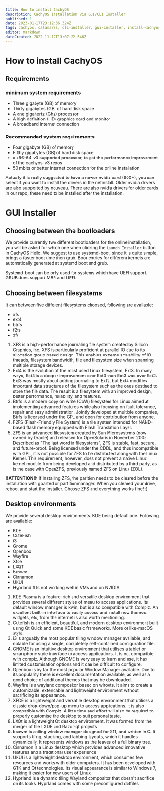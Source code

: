 ```yaml
---
title: How to install CachyOS
description: CachyOS Installation via GUI/CLI Installer
published: 1
date: 2023-01-17T23:12:36.324Z
tags: cachyos, calamares, cli-installer, gui-installer, install-cachyos
editor: markdown
dateCreated: 2022-11-17T13:07:22.546Z
---
```


# How to install CachyOS

## Requirements
### minimum system requirements
- Three gigabyte (GB) of memory
- Thirty gigabytes (GB) of hard disk space
- A one gigahertz (Ghz) processor
- A high definition (HD) graphics card and monitor
- A broadband internet connection

### Recommended system requirements

- Four gigabyte (GB) of memory
- Fifthy gigabytes (GB) of hard disk space
- a x86-64-v3 supported processor, to get the performance improvement of the cachyos-v3 repos
- 50 mbits or better internet connection for the online installation

Actually it is really suggested to have a newer nvidia card (900+), you can select if you want to install the drivers in the netinstall.
Older nvidia drivers are also supported by nouveau. There are also nvidia drivers for older cards in our repo, these need to be installed after the installation.
# GUI Installer

## Choosing between the bootloaders
We provide currently two different bootloaders for the online installation, you will be asked for which one when clicking the `Launch Installer` button in CachyOS Hello.
We suggest to use systemd-boot, since it is quite simple, brings a faster boot time then grub.
Boot entries for different kernels are automatically generated at systemd boot and grub.

Systemd-boot can be only used for systems which have UEFI support.
GRUB does support MBR and UEFI.

## Choosing between filesystems
It can between five different filesystems choosed, following are available:

- xfs
- ext4
- btrfs
- f2fs
- zfs

1. XFS is a high-performance journaling file system created by Silicon Graphics, Inc. XFS is particularly proficient at parallel IO due to its allocation group based design. This enables extreme scalability of IO threads, filesystem bandwidth, file and filesystem size when spanning multiple storage devices.
2. Ext4 is the evolution of the most used Linux filesystem, Ext3. In many ways, Ext4 is a deeper improvement over Ext3 than Ext3 was over Ext2. Ext3 was mostly about adding journaling to Ext2, but Ext4 modifies important data structures of the filesystem such as the ones destined to store the file data. The result is a filesystem with an improved design, better performance, reliability, and features.
3. Btrfs is a modern copy on write (CoW) filesystem for Linux aimed at implementing advanced features while also focusing on fault tolerance, repair and easy administration. Jointly developed at multiple companies, Btrfs is licensed under the GPL and open for contribution from anyone.
4. F2FS (Flash-Friendly File System) is a file system intended for NAND-based flash memory equipped with Flash Translation Layer.
5. ZFS is an advanced filesystem created by Sun Microsystems (now owned by Oracle) and released for OpenSolaris in November 2005. Described as "The last word in filesystems", ZFS is stable, fast, secure, and future-proof. Being licensed under the CDDL, and thus incompatible with GPL, it is not possible for ZFS to be distributed along with the Linux Kernel. This requirement, however, does not prevent a native Linux kernel module from being developed and distributed by a third party, as is the case with OpenZFS, previously named ZFS on Linux (ZOL).

**!!ATTENTION!!:** 
If installing ZFS, the parition needs to be cleared before the installation with gparted or partitionmanager. When you cleared your drive, reboot and start the installer. Choose ZFS and everything works fine! :)

## Desktop environments
We provide several desktop environments. KDE being default one. Following are available:

- KDE
- CuteFish
- i3
- Gnome
- Openbox
- Wayfire
- Xfce
- LXQT
- bspwm
- Cinnamon
- UKUI
- Hyprland # Is not working well in VMs and on NVIDIA

1. KDE Plasma is a feature-rich and versatile desktop environment that provides several different styles of menu to access applications. Its default window manager is kwin, but is also compatible with Compiz. An excellent built-in interface to easily access and install new themes, widgets, etc, from the internet is also worth mentioning.
2. Cutefish is an efficient, beautiful, and modern desktop environment built using Qt Quick and some KDE basic frameworks. More or like-macOS style.
3. i3 is arguably the most popular tiling window manager available, and notable for using a single, completely self-contained configuration file.
4. GNOME is an intuitive desktop environment that utilises a tablet or smartphone style interface to access applications. It is not compatible with compiz. Although GNOME is very easy to learn and use, it has limited customisation options and it can be difficult to configure.
5. Openbox is by far the most popular Window Manager available. Due to its popularity there is excellent documentation available, as well as a good choice of additional themes that may be downloaded.
6. Wayfire is a wayland compositor based on wlroots. It aims to create a customizable, extendable and lightweight environment without sacrificing its appearance. 
7. XFCE is a lightweight and versatile desktop environment that utilises a classic drop-down/pop-up menu to access applications. It is also compatible with Compiz. A little time and effort will also be required to properly customise the desktop to suit personal taste.
8. LXQt is a lightweight Qt desktop environment. It was formed from the merger of the LXDE and Razor-qt projects
9. bspwm is a tiling window manager designed for X11, and written in C. It supports tiling, stacking, and tabbing layouts, which it handles dynamically. It represents windows as the leaves of a full binary tree.
10. Cinnamon is a Linux desktop which provides advanced innovative features and a traditional user experience
11. UKUI is a lightweight desktop environment, which consumes few resources and works with older computers. It has been developed with GTK and Qt technologies. Its visual appearance is similar to Windows 7, making it easier for new users of Linux.
12. Hyprland is a dynamic tiling Wayland compositor that doesn't sacrifice on its looks. Hyprland comes with some preconfigured dotfiles